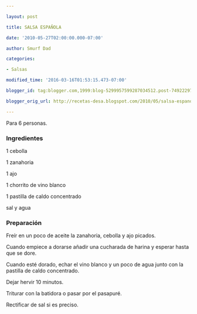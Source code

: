 ```yaml
---

layout: post

title: SALSA ESPAÑOLA

date: '2010-05-27T02:00:00.000-07:00'

author: Smurf Dad

categories:

- Salsas

modified_time: '2016-03-16T01:53:15.473-07:00'

blogger_id: tag:blogger.com,1999:blog-5299957599287034512.post-7492229724094275582

blogger_orig_url: http://recetas-desa.blogspot.com/2010/05/salsa-espanola.html

---
```


Para 6 personas.

<h3>Ingredientes</h3>

1 cebolla

1 zanahoria

1 ajo

1 chorrito de vino blanco

1 pastilla de caldo concentrado

sal y agua

<h3>Preparación</h3>

Freír en un poco de aceite la zanahoria, cebolla y ajo picados.

Cuando empiece a dorarse a&ntilde;adir una cucharada de harina y esperar hasta que se dore.

Cuando esté dorado, echar el vino blanco y un poco de agua junto con la pastilla de caldo concentrado.

Dejar hervir 10 minutos.

Triturar con la batidora o pasar por el pasapuré.

Rectificar de sal si es preciso.

